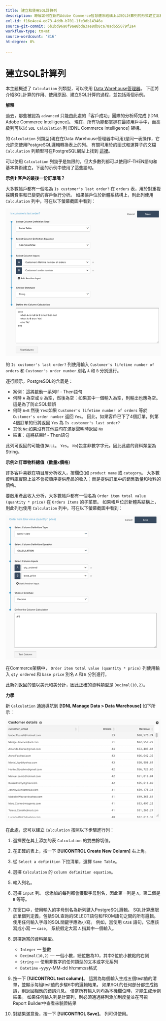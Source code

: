```yaml
---
title: 建立和使用SQL計算列
description: 瞭解如何在新的Adobe Commerce智慧體系結構上以SQL計算列的形式建立高級列。
exl-id: f16e4ee4-ed73-4ddb-b701-1fe3db14346a
source-git-commit: 6b1bd96a0f9ae8bda3ae8db8ca78ad655079f2a4
workflow-type: tm+mt
source-wordcount: '816'
ht-degree: 0%

---
```


# 建立SQL計算列

本主題概述了 `Calculation` 列類型，可以使用 [Data Warehouse管理器](../data-warehouse-mgr/tour-dwm.md)。 下面將介紹SQL計算的作用、使用原因、建立SQL計算的過程，並包括兩個示例。

**解釋**

過去，那些被認為 `advanced` 只能由此處的「客戶成功」團隊的分析師完成 [!DNL Adobe Commerce Intelligence]。 現在，所有功能都掌握在最終用戶手中，而高級列可以以 `SQL Calculation` 列 [!DNL Commerce Intelligence] 架構。

的 `Calculation` 列類型(現在在Data Warehouse管理器中可用)是同一表操作，它允許您使用PostgreSQL邏輯轉換表上的列。 有關可用於的函式和運算子的文檔 `Calculation` 列類型可在PostgreSQL網站上找到 [這裡](https://www.postgresql.org/docs/9.6/functions.html)。

可以使用 `Calculation` 列幾乎是無限的，但大多數列都可以使用IF-THEN語句和基本算術建立，下面的示例中使用了這些語句。

**示例1:客戶的最後一份訂單嗎？**

大多數帳戶都有一個名為 `Is customer's last order?` 在 `orders` 表，用於對重複採購費率和已變更的客戶執行分析。 如果帳戶位於新體系結構上，則此列使用 `Calculation` 列中，可在以下螢幕截圖中看到：

![](../../assets/Is_customer_s_last_order.png)

的 `Is customer's last order?` 列使用輸入 `Customer's lifetime number of orders` 和 `Customer's order number` 別名 `A` 和 `B` 分別進行。

逐行顯示，PostgreSQL的含義是：

* 案例：這將啟動一系列If - Then語句
* 何時 `A` 為空或 `B` 為空，然後為空：如果其中一個輸入為空，則輸出也應為空。 這是為了防止SQL錯誤
* 何時 `A=B` 然後 `Yes`:如果 `Customer's lifetime number of orders` 等於 `Customer's order number` 返回 `Yes`。 因此，如果客戶已下了4個訂單，則第4個訂單的行將返回 `Yes` 為 `Is customer's last order?`
* 其他 `No`:如果沒有其他語句在滿足聲明時返回 `No`
* 結束：這將結束If - Then語句

此列可返回的可能值(`NULL`。 `Yes`。 `No`)包含非數字字元，因此此處的資料類型為String。

**示例2:訂單物料總值（數量x價格）**

許多客戶喜歡在項目層分析收入，按欄位(如 `product name` 或 `category`。 大多數資料庫實際上並不會按順序提供產品的收入；而是提供訂單中的銷售數量和物料的價格。

要啟用產品收入分析，大多數帳戶都有一個名為 `Order item total value (quantity * price)` 在 `Orders Items` 的子菜單。 如果帳戶位於新體系結構上，則此列也使用 `Calculation` 列中，可在以下螢幕截圖中看到：

![](../../assets/Order_item_total_value.png)

在Commerce架構中， `Order item total value (quantity * price)` 列使用輸入 `qty ordered` 和 `base price` 別名 `A` 和 `B` 分別進行。

此新列返回的值以美元和美分計，因此正確的資料類型是 `Decimal(10,2)`。

**力學**

新 `Calculation` 通過導航到 **[!DNL Manage Data > Data Warehouse]** 如下所示：

![](../../assets/blobid2.png)

在此處，您可以建立 `Calculation` 按照以下步驟進行列：

1. 選擇要在其上添加的表 `Calculation` 的雙曲餘切值。
1. 在正確的表上，按一下 **[!UICONTROL Create New Column]** 右上角。
1. 從 `Select a definition` 下拉清單，選擇 `Same Table`。
1. 選擇 `Calculation` 的 `column definition equation`。
1. 輸入列名。
1. 選擇 `input` 列。 您添加的每列都會獲取字母別名，因此第一列是 `A`，第二個是 `B` 等等。
1. 在窗口中，使用輸入的字母別名為新列鍵入PostgreSQL邏輯。 SQL計算應限於單個列定義，包括SQL查詢的SELECT語句和FROM語句之間的所有邏輯。 使用任何輸入字母的SQL關鍵字應為小寫。 例如，當使用 `CASE` 語句，它應該寫成小寫 —  `case`。 系統假定大寫 `A` 指其中一個輸入。
1. 選擇適當的資料類型。
   * `Integer`  — 整數
   * `Decimal(10,2)`  — 一個小數，總位數為10，其中2位於小數點的右側
   * `String`  — 使用非數字的任何類型的文本或字元系列
   * `Datetime` -yyyy-MM-dd hh:mm:ss格式

1. 按一下 **[!UICONTROL test column]**。 這將為每個輸入生成五個test值的清單，並顯示每組test值的步驟6中的邏輯結果。 如果SQL的任何部分都生成錯誤，則返回相應的錯誤消息。 僅當所有輸入列均為本機欄位時，才能生成示例結果。 如果任何輸入列是計算列，則必須通過將列添加到度量並在可視Report Builder中查看來驗證結果

1. 對結果滿意後，按一下 **[!UICONTROL Save]**。 列可供使用。
